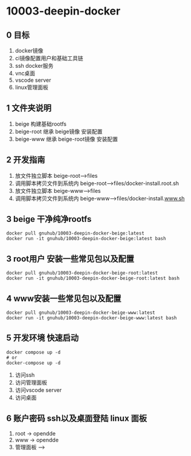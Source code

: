 # 10003-deepin-docker

## 0 目标

1. docker镜像
1. ci镜像配置用户和基础工具链
1. ssh docker服务
1. vnc桌面
1. vscode server
1. linux管理面板

## 1 文件夹说明

1. beige 构建基础rootfs
1. beige-root 继承 beige镜像 安装配置
1. beige-www 继承 beige-root镜像 安装配置

## 2 开发指南

1. 放文件独立脚本 beige-root-->files
1. 调用脚本拷贝文件到系统内 beige-root-->files/docker-install.root.sh
1. 放文件独立脚本 beige-www-->files
1. 调用脚本拷贝文件到系统内 beige-www-->files/docker-install.www.sh

## 3 beige 干净纯净rootfs

```
docker pull gnuhub/10003-deepin-docker-beige:latest
docker run -it gnuhub/10003-deepin-docker-beige:latest bash
```

## 3 root用户 安装一些常见包以及配置

```
docker pull gnuhub/10003-deepin-docker-beige-root:latest
docker run -it gnuhub/10003-deepin-docker-beige-root:latest bash
```

## 4 www安装一些常见包以及配置

```
docker pull gnuhub/10003-deepin-docker-beige-www:latest
docker run -it gnuhub/10003-deepin-docker-beige-www:latest bash
```

## 5 开发环境 快速启动

```
docker compose up -d 
# or
docker-compose up -d
```

1. 访问ssh
1. 访问管理面板
1. 访问vscode server
1. 访问桌面

## 6 账户密码 ssh以及桌面登陆 linux 面板

1. root -> opendde
1. www -> opendde
1. 管理面板 --> 
